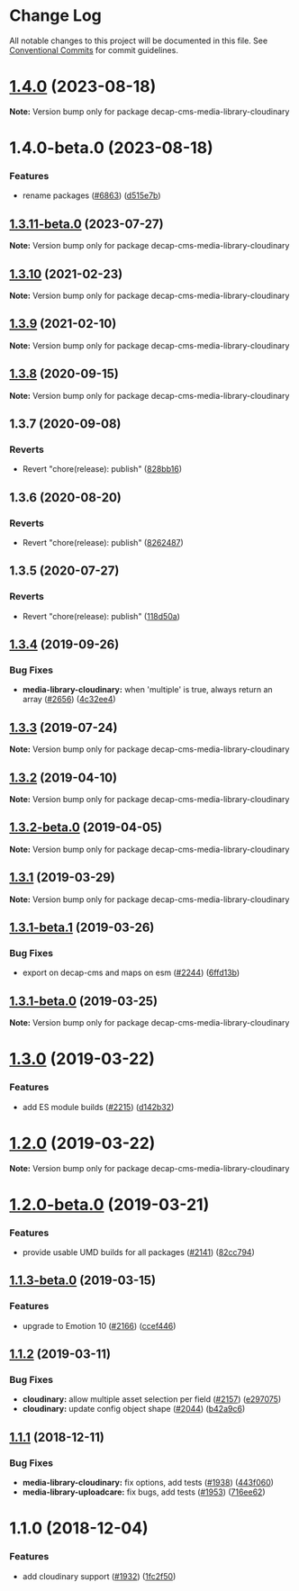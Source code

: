 # Change Log

All notable changes to this project will be documented in this file.
See [Conventional Commits](https://conventionalcommits.org) for commit guidelines.

# [1.4.0](https://github.com/decaporg/decap-cms/compare/decap-cms-media-library-cloudinary@1.4.0-beta.0...decap-cms-media-library-cloudinary@1.4.0) (2023-08-18)

**Note:** Version bump only for package decap-cms-media-library-cloudinary





# 1.4.0-beta.0 (2023-08-18)


### Features

* rename packages ([#6863](https://github.com/decaporg/decap-cms/issues/6863)) ([d515e7b](https://github.com/decaporg/decap-cms/commit/d515e7bd33216a775d96887b08c4f7b1962941bb))





## [1.3.11-beta.0](https://github.com/decaporg/decap-cms/compare/decap-cms-media-library-cloudinary@1.3.10...decap-cms-media-library-cloudinary@1.3.11-beta.0) (2023-07-27)

**Note:** Version bump only for package decap-cms-media-library-cloudinary





## [1.3.10](https://github.com/decaporg/decap-cms/tree/master/packages/decap-cms-media-library-cloudinary/compare/decap-cms-media-library-cloudinary@1.3.9...decap-cms-media-library-cloudinary@1.3.10) (2021-02-23)

**Note:** Version bump only for package decap-cms-media-library-cloudinary





## [1.3.9](https://github.com/decaporg/decap-cms/tree/master/packages/decap-cms-media-library-cloudinary/compare/decap-cms-media-library-cloudinary@1.3.8...decap-cms-media-library-cloudinary@1.3.9) (2021-02-10)

**Note:** Version bump only for package decap-cms-media-library-cloudinary





## [1.3.8](https://github.com/decaporg/decap-cms/tree/master/packages/decap-cms-media-library-cloudinary/compare/decap-cms-media-library-cloudinary@1.3.7...decap-cms-media-library-cloudinary@1.3.8) (2020-09-15)

**Note:** Version bump only for package decap-cms-media-library-cloudinary





## 1.3.7 (2020-09-08)


### Reverts

* Revert "chore(release): publish" ([828bb16](https://github.com/decaporg/decap-cms/tree/master/packages/decap-cms-media-library-cloudinary/commit/828bb16415b8c22a34caa19c50c38b24ffe9ceae))





## 1.3.6 (2020-08-20)


### Reverts

* Revert "chore(release): publish" ([8262487](https://github.com/decaporg/decap-cms/tree/master/packages/decap-cms-media-library-cloudinary/commit/82624879ccbcb16610090041db28f00714d924c8))





## 1.3.5 (2020-07-27)


### Reverts

* Revert "chore(release): publish" ([118d50a](https://github.com/decaporg/decap-cms/tree/master/packages/decap-cms-media-library-cloudinary/commit/118d50a7a70295f25073e564b5161aa2b9883056))





## [1.3.4](https://github.com/decaporg/decap-cms/tree/master/packages/decap-cms-media-library-cloudinary/compare/decap-cms-media-library-cloudinary@1.3.3...decap-cms-media-library-cloudinary@1.3.4) (2019-09-26)


### Bug Fixes

* **media-library-cloudinary:** when 'multiple' is true, always return an array ([#2656](https://github.com/decaporg/decap-cms/tree/master/packages/decap-cms-media-library-cloudinary/issues/2656)) ([4c32ee4](https://github.com/decaporg/decap-cms/tree/master/packages/decap-cms-media-library-cloudinary/commit/4c32ee4))





## [1.3.3](https://github.com/decaporg/decap-cms/tree/master/packages/decap-cms-media-library-cloudinary/compare/decap-cms-media-library-cloudinary@1.3.2...decap-cms-media-library-cloudinary@1.3.3) (2019-07-24)

**Note:** Version bump only for package decap-cms-media-library-cloudinary





## [1.3.2](https://github.com/decaporg/decap-cms/tree/master/packages/decap-cms-media-library-cloudinary/compare/decap-cms-media-library-cloudinary@1.3.2-beta.0...decap-cms-media-library-cloudinary@1.3.2) (2019-04-10)

**Note:** Version bump only for package decap-cms-media-library-cloudinary





## [1.3.2-beta.0](https://github.com/decaporg/decap-cms/tree/master/packages/decap-cms-media-library-cloudinary/compare/decap-cms-media-library-cloudinary@1.3.1...decap-cms-media-library-cloudinary@1.3.2-beta.0) (2019-04-05)

**Note:** Version bump only for package decap-cms-media-library-cloudinary





## [1.3.1](https://github.com/decaporg/decap-cms/tree/master/packages/decap-cms-media-library-cloudinary/compare/decap-cms-media-library-cloudinary@1.3.1-beta.1...decap-cms-media-library-cloudinary@1.3.1) (2019-03-29)

**Note:** Version bump only for package decap-cms-media-library-cloudinary





## [1.3.1-beta.1](https://github.com/decaporg/decap-cms/tree/master/packages/decap-cms-media-library-cloudinary/compare/decap-cms-media-library-cloudinary@1.3.1-beta.0...decap-cms-media-library-cloudinary@1.3.1-beta.1) (2019-03-26)


### Bug Fixes

* export on decap-cms and maps on esm ([#2244](https://github.com/decaporg/decap-cms/tree/master/packages/decap-cms-media-library-cloudinary/issues/2244)) ([6ffd13b](https://github.com/decaporg/decap-cms/tree/master/packages/decap-cms-media-library-cloudinary/commit/6ffd13b))





## [1.3.1-beta.0](https://github.com/decaporg/decap-cms/tree/master/packages/decap-cms-media-library-cloudinary/compare/decap-cms-media-library-cloudinary@1.3.0...decap-cms-media-library-cloudinary@1.3.1-beta.0) (2019-03-25)

**Note:** Version bump only for package decap-cms-media-library-cloudinary





# [1.3.0](https://github.com/decaporg/decap-cms/tree/master/packages/decap-cms-media-library-cloudinary/compare/decap-cms-media-library-cloudinary@1.2.0...decap-cms-media-library-cloudinary@1.3.0) (2019-03-22)


### Features

* add ES module builds ([#2215](https://github.com/decaporg/decap-cms/tree/master/packages/decap-cms-media-library-cloudinary/issues/2215)) ([d142b32](https://github.com/decaporg/decap-cms/tree/master/packages/decap-cms-media-library-cloudinary/commit/d142b32))





# [1.2.0](https://github.com/decaporg/decap-cms/tree/master/packages/decap-cms-media-library-cloudinary/compare/decap-cms-media-library-cloudinary@1.2.0-beta.0...decap-cms-media-library-cloudinary@1.2.0) (2019-03-22)

**Note:** Version bump only for package decap-cms-media-library-cloudinary





# [1.2.0-beta.0](https://github.com/decaporg/decap-cms/tree/master/packages/decap-cms-media-library-cloudinary/compare/decap-cms-media-library-cloudinary@1.1.3-beta.0...decap-cms-media-library-cloudinary@1.2.0-beta.0) (2019-03-21)


### Features

* provide usable UMD builds for all packages ([#2141](https://github.com/decaporg/decap-cms/tree/master/packages/decap-cms-media-library-cloudinary/issues/2141)) ([82cc794](https://github.com/decaporg/decap-cms/tree/master/packages/decap-cms-media-library-cloudinary/commit/82cc794))





## [1.1.3-beta.0](https://github.com/decaporg/decap-cms/tree/master/packages/decap-cms-media-library-cloudinary/compare/decap-cms-media-library-cloudinary@1.1.2...decap-cms-media-library-cloudinary@1.1.3-beta.0) (2019-03-15)


### Features

* upgrade to Emotion 10 ([#2166](https://github.com/decaporg/decap-cms/tree/master/packages/decap-cms-media-library-cloudinary/issues/2166)) ([ccef446](https://github.com/decaporg/decap-cms/tree/master/packages/decap-cms-media-library-cloudinary/commit/ccef446))





## [1.1.2](https://github.com/decaporg/decap-cms/tree/master/packages/decap-cms-media-library-cloudinary/compare/decap-cms-media-library-cloudinary@1.1.1...decap-cms-media-library-cloudinary@1.1.2) (2019-03-11)


### Bug Fixes

* **cloudinary:** allow multiple asset selection per field ([#2157](https://github.com/decaporg/decap-cms/tree/master/packages/decap-cms-media-library-cloudinary/issues/2157)) ([e297075](https://github.com/decaporg/decap-cms/tree/master/packages/decap-cms-media-library-cloudinary/commit/e297075))
* **cloudinary:** update config object shape ([#2044](https://github.com/decaporg/decap-cms/tree/master/packages/decap-cms-media-library-cloudinary/issues/2044)) ([b42a9c6](https://github.com/decaporg/decap-cms/tree/master/packages/decap-cms-media-library-cloudinary/commit/b42a9c6))





## [1.1.1](https://github.com/decaporg/decap-cms/tree/master/packages/decap-cms-media-library-cloudinary/compare/decap-cms-media-library-cloudinary@1.1.0...decap-cms-media-library-cloudinary@1.1.1) (2018-12-11)


### Bug Fixes

* **media-library-cloudinary:** fix options, add tests ([#1938](https://github.com/decaporg/decap-cms/tree/master/packages/decap-cms-media-library-cloudinary/issues/1938)) ([443f060](https://github.com/decaporg/decap-cms/tree/master/packages/decap-cms-media-library-cloudinary/commit/443f060))
* **media-library-uploadcare:** fix bugs, add tests ([#1953](https://github.com/decaporg/decap-cms/tree/master/packages/decap-cms-media-library-cloudinary/issues/1953)) ([716ee62](https://github.com/decaporg/decap-cms/tree/master/packages/decap-cms-media-library-cloudinary/commit/716ee62))





# 1.1.0 (2018-12-04)


### Features

* add cloudinary support ([#1932](https://github.com/decaporg/decap-cms/tree/master/packages/decap-cms-media-library-cloudinary/issues/1932)) ([1fc2f50](https://github.com/decaporg/decap-cms/tree/master/packages/decap-cms-media-library-cloudinary/commit/1fc2f50))
